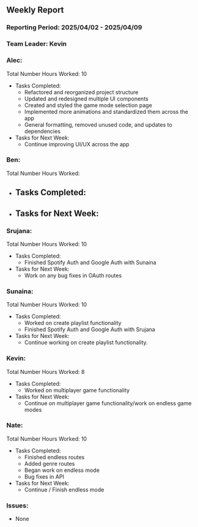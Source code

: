 ## **Weekly Report**

### **Reporting Period:** 2025/04/02 - 2025/04/09
### **Team Leader:** Kevin


### **Alec:**
Total Number Hours Worked: 10
- Tasks Completed:
  - Refactored and reorganized project structure
  - Updated and redesigned multiple UI components
  - Created and styled the game mode selection page
  - Implemented more animations and standardized them across the app
  - General formatting, removed unused code, and updates to dependencies
- Tasks for Next Week:
  - Continue improving UI/UX across the app


### **Ben:**
Total Number Hours Worked:
- Tasks Completed:
  -
- Tasks for Next Week:
  -


### **Srujana:**
Total Number Hours Worked: 10
- Tasks Completed:
  - Finished Spotify Auth and Google Auth with Sunaina
- Tasks for Next Week:
  - Work on any bug fixes in OAuth routes


### **Sunaina:**
Total Number Hours Worked: 10
- Tasks Completed:
  - Worked on create playlist functionality
  - Finished Spotify Auth and Google Auth with Srujana
- Tasks for Next Week:
  - Continue working on create playlist functionality.



### **Kevin:**
Total Number Hours Worked: 8
- Tasks Completed:
  - Worked on multiplayer game functionality
- Tasks for Next Week:
  - Continue on multiplayer game functionality/work on endless game modes


### **Nate:**
Total Number Hours Worked: 10
- Tasks Completed:
  - Finished endless routes
  - Added genre routes
  - Began work on endless mode
  - Bug fixes in API
- Tasks for Next Week:
  - Continue / Finish endless mode


### **Issues:**
- None
